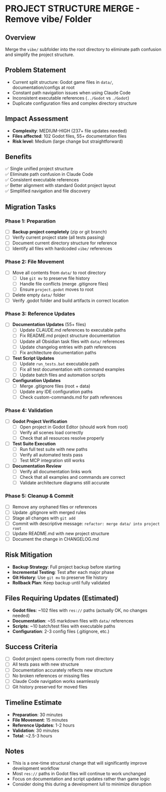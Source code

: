 # PROJECT STRUCTURE MERGE - Remove vibe/ Folder

## Overview
Merge the `vibe/` subfolder into the root directory to eliminate path confusion and simplify the project structure.

## Problem Statement
- Current split structure: Godot game files in `data/`, documentation/configs at root
- Constant path navigation issues when using Claude Code
- Inconsistent executable references (`../Godot` vs `./Godot`)
- Duplicate configuration files and complex directory structure

## Impact Assessment
- **Complexity**: MEDIUM-HIGH (237+ file updates needed)
- **Files affected**: 102 Godot files, 55+ documentation files
- **Risk level**: Medium (large change but straightforward)

## Benefits
✅ Single unified project structure  
✅ Eliminate path confusion in Claude Code  
✅ Consistent executable references  
✅ Better alignment with standard Godot project layout  
✅ Simplified navigation and file discovery  

## Migration Tasks

### Phase 1: Preparation
- [ ] **Backup project completely** (zip or git branch)
- [ ] Verify current project state (all tests passing)
- [ ] Document current directory structure for reference
- [ ] Identify all files with hardcoded `vibe/` references

### Phase 2: File Movement
- [ ] Move all contents from `data/` to root directory
  - [ ] Use `git mv` to preserve file history
  - [ ] Handle file conflicts (merge .gitignore files)
  - [ ] Ensure `project.godot` moves to root
- [ ] Delete empty `data/` folder
- [ ] Verify .godot folder and build artifacts in correct location

### Phase 3: Reference Updates
- [ ] **Documentation Updates** (55+ files)
  - [ ] Update CLAUDE.md references to executable paths
  - [ ] Fix README.md project structure documentation
  - [ ] Update all Obsidian task files with `data/` references
  - [ ] Update changelog entries with path references
  - [ ] Fix architecture documentation paths
- [ ] **Test Script Updates**
  - [ ] Update `run_tests.bat` executable path
  - [ ] Fix all test documentation with command examples
  - [ ] Update batch files and automation scripts
- [ ] **Configuration Updates**
  - [ ] Merge .gitignore files (root + data)
  - [ ] Update any IDE configuration paths
  - [ ] Check custom-commands.md for path references

### Phase 4: Validation
- [ ] **Godot Project Verification**
  - [ ] Open project in Godot Editor (should work from root)
  - [ ] Verify all scenes load correctly
  - [ ] Check that all resources resolve properly
- [ ] **Test Suite Execution**
  - [ ] Run full test suite with new paths
  - [ ] Verify all automated tests pass
  - [ ] Test MCP integration still works
- [ ] **Documentation Review**
  - [ ] Verify all documentation links work
  - [ ] Check that all examples and commands are correct
  - [ ] Validate architecture diagrams still accurate

### Phase 5: Cleanup & Commit
- [ ] Remove any orphaned files or references
- [ ] Update .gitignore with merged rules
- [ ] Stage all changes with `git add`
- [ ] Commit with descriptive message: `refactor: merge data/ into project root`
- [ ] Update README.md with new project structure
- [ ] Document the change in CHANGELOG.md

## Risk Mitigation
- **Backup Strategy**: Full project backup before starting
- **Incremental Testing**: Test after each major phase
- **Git History**: Use `git mv` to preserve file history
- **Rollback Plan**: Keep backup until fully validated

## Files Requiring Updates (Estimated)
- **Godot files**: ~102 files with `res://` paths (actually OK, no changes needed)
- **Documentation**: ~55 markdown files with `data/` references  
- **Scripts**: ~10 batch/test files with executable paths
- **Configuration**: 2-3 config files (.gitignore, etc.)

## Success Criteria
- [ ] Godot project opens correctly from root directory
- [ ] All tests pass with new structure
- [ ] Documentation accurately reflects new structure
- [ ] No broken references or missing files
- [ ] Claude Code navigation works seamlessly
- [ ] Git history preserved for moved files

## Timeline Estimate
- **Preparation**: 30 minutes
- **File Movement**: 15 minutes  
- **Reference Updates**: 1-2 hours
- **Validation**: 30 minutes
- **Total**: ~2.5-3 hours

## Notes
- This is a one-time structural change that will significantly improve development workflow
- Most `res://` paths in Godot files will continue to work unchanged
- Focus on documentation and script updates rather than game logic
- Consider doing this during a development lull to minimize disruption